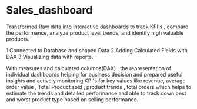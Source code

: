 # Sales_dashboard
Transformed Raw data into interactive dashboards to track KPI's , compare the performance, analyze product level trends, and identify high valuable products.

1.Connected to Database and shaped Data  2.Adding Calculated Fields with DAX  3.Visualizing data with reports.

With  measures and calculated columns(DAX) , the representation of individual dashboards helping for business decision and prepared useful insights and actively monitoring KPI's for key values like revenue, average order value , Total Product sold , product trends , total orders  which helps to estimate the trends and detailed performance and able to track down best and worst product type based on selling performance.
